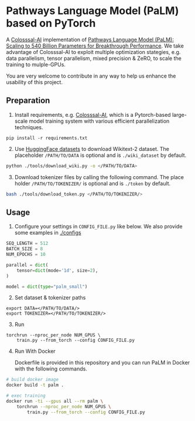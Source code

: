 # Pathways Language Model (PaLM) based on PyTorch
A [Colosssal-AI](https://github.com/hpcaitech/ColossalAI) implementation of [Pathways Language Model (PaLM): Scaling to 540 Billion Parameters for Breakthrough Performance](https://ai.googleblog.com/2022/04/pathways-language-model-palm-scaling-to.html).
We take advantage of Colosssal-AI to exploit multiple optimization stategies, e.g. data parallelism, tensor parallelism, mixed precision & ZeRO, to scale the training to mulple-GPUs.

You are very welcome to contribute in any way to help us enhance the usability of this project.

## Preparation
1. Install requirements, e.g. [Colosssal-AI](https://github.com/hpcaitech/ColossalAI), which is a Pytorch-based large-scale model training system with various efficient parallelization techniques.

```
pip install -r requirements.txt
```

2.  Use [HuggingFace datasets](https://github.com/huggingface/datasets) to download Wikitext-2 dataset. The placeholder
`/PATH/TO/DATA` is optional and is `./wiki_dataset` by default.

```bash
python ./tools/download_wiki.py -o </PATH/TO/DATA>
```

3. Download tokenizer files by calling the following command. The place holder `/PATH/TO/TOKENIZER/` is optional and is `./token` by default.

```bash
bash ./tools/download_token.py </PATH/TO/TOKENIZER/>
```

## Usage
1.  Configure your settings in `CONFIG_FILE.py` like below. We also provide some examples in [./configs](./configs/)
```python
SEQ_LENGTH = 512
BATCH_SIZE = 8
NUM_EPOCHS = 10

parallel = dict(
    tensor=dict(mode='1d', size=2),
)

model = dict(type="palm_small")
```


2.  Set dataset & tokenizer paths
```shell
export DATA=</PATH/TO/DATA/>
export TOKENIZER=</PATH/TO/TOKENIZER/>
```

3.  Run
```shell
torchrun --nproc_per_node NUM_GPUS \
    train.py --from_torch --config CONFIG_FILE.py
```

4.  Run With Docker

    Dockerfile is provided in this repository and you can run PaLM in Docker with the following commands.

```bash
# build docker image
docker build -t palm .

# exec training
docker run -ti --gpus all --rm palm \
    torchrun --nproc_per_node NUM_GPUS \
        train.py --from_torch --config CONFIG_FILE.py
```

